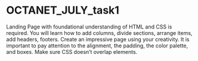 # OCTANET_JULY_task1
 Landing Page with foundational understanding of HTML and CSS is required. You will learn how to add columns, divide sections, arrange items, add headers, footers. Create an impressive page using your creativity.  It is important to pay attention to the alignment, the padding, the color palette, and boxes. Make sure CSS doesn’t overlap elements.
